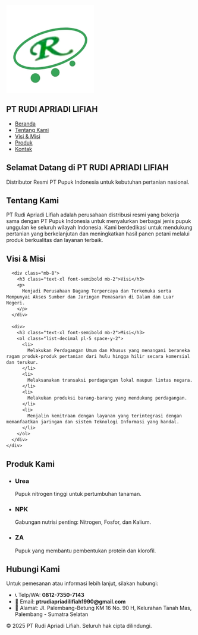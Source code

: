 <html lang="id">
<head>
  <meta charset="UTF-8" />
  <meta name="viewport" content="width=device-width, initial-scale=1.0" />
  <title>PT Rudi Apriadi Lifiah</title>
  <link rel="icon" href="favicon.ico" type="image/x-icon" />
  <script src="https://cdn.tailwindcss.com"></script>
  <style>
    html {
      scroll-behavior: smooth;
    }
  </style>
</head>
<body class="bg-white text-gray-800">

  <!-- Navbar -->
  <nav class="bg-green-700 text-white p-4 shadow-md">
    <div class="container mx-auto flex justify-between items-center">
      <div class="flex items-center space-x-4">
        <img src="LOGO PT RUDI APRIADI.jpg" alt="Logo PT" class="w-10 h-10 rounded-full bg-white p-1" />
        <h1 class="text-xl font-bold">PT RUDI APRIADI LIFIAH</h1>
      </div>
      <ul class="flex space-x-6">
        <li><a href="#beranda" class="hover:underline">Beranda</a></li>
        <li><a href="#tentang" class="hover:underline">Tentang Kami</a></li>
        <li><a href="#visi-misi" class="hover:underline">Visi & Misi</a></li>
        <li><a href="#produk" class="hover:underline">Produk</a></li>
        <li><a href="#kontak" class="hover:underline">Kontak</a></li>
      </ul>
    </div>
  </nav>

  <!-- Beranda -->
  <section id="beranda" class="relative py-32 text-center text-white">
    <div class="absolute inset-0 bg-[url('https://images.unsplash.com/photo-1600423115367-54f6fc6c0b1c?auto=format&fit=crop&w=1470&q=80')] bg-cover bg-center brightness-75"></div>
    <div class="relative z-10 px-4">
      <h2 class="text-4xl md:text-5xl font-bold mb-4">Selamat Datang di PT RUDI APRIADI LIFIAH</h2>
      <p class="text-xl md:text-2xl">Distributor Resmi PT Pupuk Indonesia untuk kebutuhan pertanian nasional.</p>
    </div>
  </section>

  <!-- Tentang Kami -->
  <section id="tentang" class="relative py-16 px-4 md:px-16 text-white">
    <div class="absolute inset-0 bg-[url('https://images.unsplash.com/photo-1576765607924-c53aa244385b?auto=format&fit=crop&w=1470&q=80')] bg-cover bg-center brightness-75"></div>
    <div class="relative z-10">
      <h2 class="text-2xl font-bold mb-6">Tentang Kami</h2>
      <p>
        PT Rudi Apriadi Lifiah adalah perusahaan distribusi resmi yang bekerja sama dengan PT Pupuk Indonesia
        untuk menyalurkan berbagai jenis pupuk unggulan ke seluruh wilayah Indonesia. Kami berdedikasi untuk mendukung
        pertanian yang berkelanjutan dan meningkatkan hasil panen petani melalui produk berkualitas dan layanan terbaik.
      </p>
    </div>
  </section>

  <!-- Visi & Misi -->
  <section id="visi-misi" class="relative py-16 px-4 md:px-16 text-white">
    <div class="absolute inset-0 bg-[url('https://images.unsplash.com/photo-1528314070841-36dbb6e3c5f2?auto=format&fit=crop&w=1470&q=80')] bg-cover bg-center brightness-75"></div>
    <div class="relative z-10">
      <h2 class="text-2xl font-bold mb-6">Visi & Misi</h2>

      <div class="mb-8">
        <h3 class="text-xl font-semibold mb-2">Visi</h3>
        <p>
          Menjadi Perusahaan Dagang Terpercaya dan Terkemuka serta Mempunyai Akses Sumber dan Jaringan Pemasaran di Dalam dan Luar Negeri.
        </p>
      </div>

      <div>
        <h3 class="text-xl font-semibold mb-2">Misi</h3>
        <ol class="list-decimal pl-5 space-y-2">
          <li>
            Melakukan Perdagangan Umum dan Khusus yang menangani beraneka ragam produk-produk pertanian dari hulu hingga hilir secara komersial dan terukur.
          </li>
          <li>
            Melaksanakan transaksi perdagangan lokal maupun lintas negara.
          </li>
          <li>
            Melakukan produksi barang-barang yang mendukung perdagangan.
          </li>
          <li>
            Menjalin kemitraan dengan layanan yang terintegrasi dengan memanfaatkan jaringan dan sistem Teknologi Informasi yang handal.
          </li>
        </ol>
      </div>
    </div>
  </section>

  <!-- Produk -->
  <section id="produk" class="relative py-16 px-4 md:px-16 text-white">
    <div class="absolute inset-0 bg-[url('https://images.unsplash.com/photo-1586771107445-d3ca888129ff?auto=format&fit=crop&w=1470&q=80')] bg-cover bg-center brightness-75"></div>
    <div class="relative z-10">
      <h2 class="text-2xl font-bold mb-6">Produk Kami</h2>
      <ul class="grid grid-cols-1 md:grid-cols-3 gap-6">
        <li class="bg-white bg-opacity-20 backdrop-blur rounded-lg p-4 shadow hover:shadow-md">
          <h3 class="font-semibold text-xl mb-2">Urea</h3>
          <p>Pupuk nitrogen tinggi untuk pertumbuhan tanaman.</p>
        </li>
        <li class="bg-white bg-opacity-20 backdrop-blur rounded-lg p-4 shadow hover:shadow-md">
          <h3 class="font-semibold text-xl mb-2">NPK</h3>
          <p>Gabungan nutrisi penting: Nitrogen, Fosfor, dan Kalium.</p>
        </li>
        <li class="bg-white bg-opacity-20 backdrop-blur rounded-lg p-4 shadow hover:shadow-md">
          <h3 class="font-semibold text-xl mb-2">ZA</h3>
          <p>Pupuk yang membantu pembentukan protein dan klorofil.</p>
        </li>
      </ul>
    </div>
  </section>

  <!-- Kontak -->
  <section id="kontak" class="relative py-16 px-4 md:px-16 text-white">
    <div class="absolute inset-0 bg-[url('https://images.unsplash.com/photo-1611600974643-14cd6d91d5dc?auto=format&fit=crop&w=1470&q=80')] bg-cover bg-center brightness-75"></div>
    <div class="relative z-10">
      <h2 class="text-2xl font-bold mb-6">Hubungi Kami</h2>
      <p class="mb-4">Untuk pemesanan atau informasi lebih lanjut, silakan hubungi:</p>
      <ul>
        <li>📞 Telp/WA: <strong>0812-7350-7143</strong></li>
        <li>📧 Email: <strong>ptrudiapriadilifiah1990@gmail.com</strong></li>
        <li>🏢 Alamat: Jl. Palembang-Betung KM 16 No. 90 H, Kelurahan Tanah Mas, Palembang - Sumatra Selatan</li>
      </ul>
    </div>
  </section>

  <!-- Footer -->
  <footer class="bg-green-700 text-white text-center py-4">
    <p>&copy; 2025 PT Rudi Apriadi Lifiah. Seluruh hak cipta dilindungi.</p>
  </footer>

</body>
</html>
